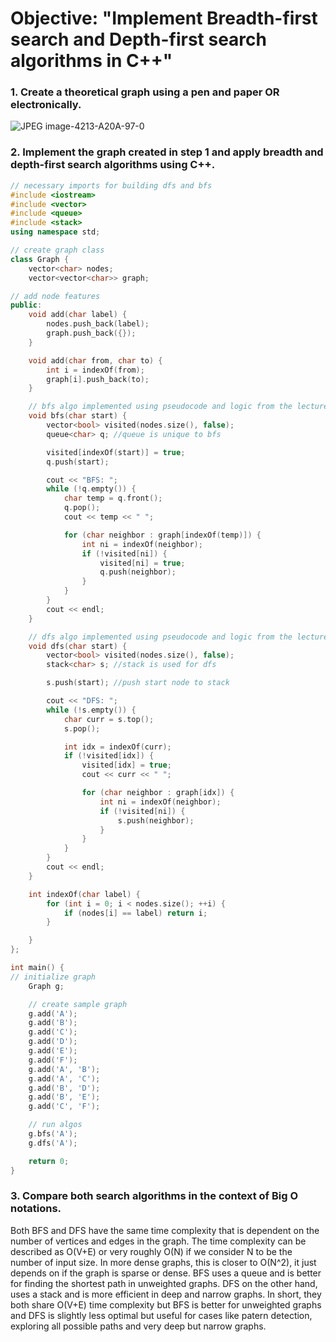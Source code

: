 # Objective: "Implement Breadth-first search and Depth-first search algorithms in C++"
### 1. Create a theoretical graph using a pen and paper OR electronically.
![JPEG image-4213-A20A-97-0](https://github.com/user-attachments/assets/f0dfab10-9dad-40d7-a5e6-fa93250849bd)
### 2. Implement the graph created in step 1 and apply breadth and depth-first search algorithms using C++.
```cpp
// necessary imports for building dfs and bfs
#include <iostream>
#include <vector>
#include <queue>
#include <stack>
using namespace std;

// create graph class
class Graph {
    vector<char> nodes;
    vector<vector<char>> graph;

// add node features
public:
    void add(char label) {
        nodes.push_back(label);
        graph.push_back({});
    }

    void add(char from, char to) {
        int i = indexOf(from);
        graph[i].push_back(to);
    }

    // bfs algo implemented using pseudocode and logic from the lecture
    void bfs(char start) {
        vector<bool> visited(nodes.size(), false);
        queue<char> q; //queue is unique to bfs

        visited[indexOf(start)] = true;
        q.push(start);

        cout << "BFS: ";
        while (!q.empty()) {
            char temp = q.front();
            q.pop();
            cout << temp << " ";

            for (char neighbor : graph[indexOf(temp)]) {
                int ni = indexOf(neighbor);
                if (!visited[ni]) {
                    visited[ni] = true;
                    q.push(neighbor);
                }
            }
        }
        cout << endl;
    }

    // dfs algo implemented using pseudocode and logic from the lecture
    void dfs(char start) {
        vector<bool> visited(nodes.size(), false);
        stack<char> s; //stack is used for dfs

        s.push(start); //push start node to stack

        cout << "DFS: ";
        while (!s.empty()) {
            char curr = s.top();
            s.pop();

            int idx = indexOf(curr);
            if (!visited[idx]) {
                visited[idx] = true; 
                cout << curr << " ";

                for (char neighbor : graph[idx]) {
                    int ni = indexOf(neighbor);
                    if (!visited[ni]) {
                        s.push(neighbor);
                    }
                }
            }
        }
        cout << endl;
    }

    int indexOf(char label) {
        for (int i = 0; i < nodes.size(); ++i) {
            if (nodes[i] == label) return i;
        }

    }
};

int main() {
// initialize graph
    Graph g;

    // create sample graph
    g.add('A');
    g.add('B');
    g.add('C');
    g.add('D');
    g.add('E');
    g.add('F');
    g.add('A', 'B');
    g.add('A', 'C');
    g.add('B', 'D');
    g.add('B', 'E');
    g.add('C', 'F');

    // run algos
    g.bfs('A');
    g.dfs('A');

    return 0;
}
```
### 3. Compare both search algorithms in the context of Big O notations.
Both BFS and DFS have the same time complexity that is dependent on the number of vertices and edges in the graph. The time complexity can be described as O(V+E) or very roughly O(N) if we consider N to be the number of input size. In more dense graphs, this is closer to O(N^2), it just depends on if the graph is sparse or dense. BFS uses a queue and is better for finding the shortest path in unweighted graphs. DFS on the other hand, uses a stack and is more efficient in deep and narrow graphs. In short, they both share O(V+E) time complexity but BFS is better for unweighted graphs and DFS is slightly less optimal but useful for cases like patern detection, exploring all possible paths and very deep but narrow graphs.
